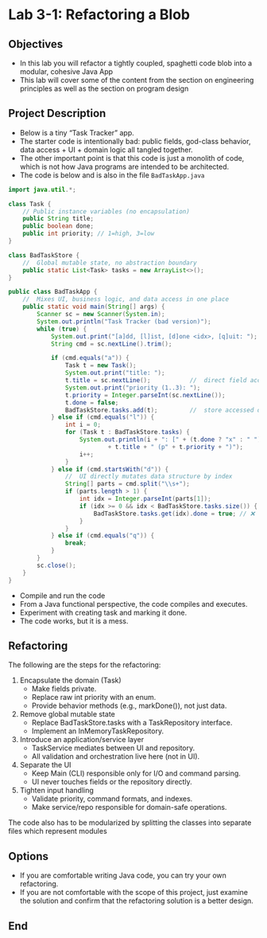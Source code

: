 # Lab 3-1:  Refactoring a Blob

## Objectives

- In this lab you will refactor a tightly coupled, spaghetti code blob into a modular, cohesive Java App
- This lab will cover some of the content from the section on engineering principles as well as the section on program design

## Project Description

- Below is a tiny “Task Tracker” app. 
- The starter code is intentionally bad: public fields, god-class behavior, data access + UI + domain logic all tangled together.
- The other important point is that this code is just a monolith of code, which is not how Java programs are intended to be architected.
- The code is below and is also in the file `BadTaskApp.java`


```java
import java.util.*;

class Task {
    // Public instance variables (no encapsulation)
    public String title;
    public boolean done;
    public int priority; // 1=high, 3=low
}

class BadTaskStore {
    //  Global mutable state, no abstraction boundary
    public static List<Task> tasks = new ArrayList<>();
}

public class BadTaskApp {
    //  Mixes UI, business logic, and data access in one place
    public static void main(String[] args) {
        Scanner sc = new Scanner(System.in);
        System.out.println("Task Tracker (bad version)");
        while (true) {
            System.out.print("[a]dd, [l]ist, [d]one <idx>, [q]uit: ");
            String cmd = sc.nextLine().trim();

            if (cmd.equals("a")) {
                Task t = new Task();
                System.out.print("title: ");
                t.title = sc.nextLine();           //  direct field access
                System.out.print("priority (1..3): ");
                t.priority = Integer.parseInt(sc.nextLine());
                t.done = false;
                BadTaskStore.tasks.add(t);         //  store accessed directly
            } else if (cmd.equals("l")) {
                int i = 0;
                for (Task t : BadTaskStore.tasks) {
                    System.out.println(i + ": [" + (t.done ? "x" : " ") + "] "
                            + t.title + " (p" + t.priority + ")");
                    i++;
                }
            } else if (cmd.startsWith("d")) {
                //  UI directly mutates data structure by index
                String[] parts = cmd.split("\\s+");
                if (parts.length > 1) {
                    int idx = Integer.parseInt(parts[1]);
                    if (idx >= 0 && idx < BadTaskStore.tasks.size()) {
                        BadTaskStore.tasks.get(idx).done = true; // ❌ direct field write
                    }
                }
            } else if (cmd.equals("q")) {
                break;
            }
        }
        sc.close();
    }
}
```

- Compile and run the code
- From a Java functional perspective, the code compiles and executes.
- Experiment with creating task and marking it done.
- The code works, but it is a mess.

## Refactoring

The following are the steps for the refactoring:

1. Encapsulate the domain (Task)
   - Make fields private.
   - Replace raw int priority with an enum.
   - Provide behavior methods (e.g., markDone()), not just data.
2. Remove global mutable state 
   - Replace BadTaskStore.tasks with a TaskRepository interface.
   - Implement an InMemoryTaskRepository.
3. Introduce an application/service layer
   - TaskService mediates between UI and repository.
   - All validation and orchestration live here (not in UI).
4. Separate the UI
   - Keep Main (CLI) responsible only for I/O and command parsing.
   - UI never touches fields or the repository directly.
5. Tighten input handling
   - Validate priority, command formats, and indexes.
   - Make service/repo responsible for domain-safe operations.

The code also has to be modularized by splitting the classes into separate files which represent modules


## Options

- If you are comfortable writing Java code, you can try your own refactoring.
- If you are not comfortable with the scope of this project, just examine the solution and confirm that the refactoring solution is a better design.

## End